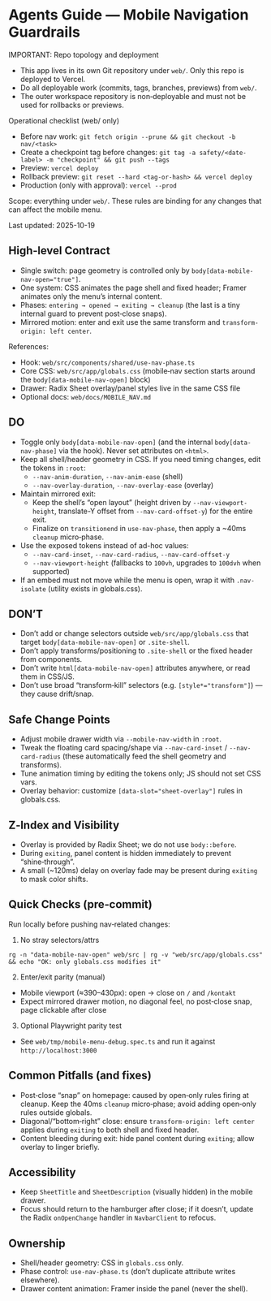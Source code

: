 # Agents Guide — Mobile Navigation Guardrails

IMPORTANT: Repo topology and deployment

- This app lives in its own Git repository under `web/`. Only this repo is deployed to Vercel.
- Do all deployable work (commits, tags, branches, previews) from `web/`.
- The outer workspace repository is non‑deployable and must not be used for rollbacks or previews.

Operational checklist (web/ only)

- Before nav work: `git fetch origin --prune && git checkout -b nav/<task>`
- Create a checkpoint tag before changes: `git tag -a safety/<date-label> -m "checkpoint" && git push --tags`
- Preview: `vercel deploy`
- Rollback preview: `git reset --hard <tag-or-hash> && vercel deploy`
- Production (only with approval): `vercel --prod`


Scope: everything under `web/`. These rules are binding for any changes that can affect the mobile menu.

Last updated: 2025-10-19

## High‑level Contract

- Single switch: page geometry is controlled only by `body[data-mobile-nav-open="true"]`.
- One system: CSS animates the page shell and fixed header; Framer animates only the menu’s internal content.
- Phases: `entering → opened → exiting → cleanup` (the last is a tiny internal guard to prevent post‑close snaps).
- Mirrored motion: enter and exit use the same transform and `transform-origin: left center`.

References:
- Hook: `web/src/components/shared/use-nav-phase.ts`
- Core CSS: `web/src/app/globals.css` (mobile‑nav section starts around the `body[data-mobile-nav-open]` block)
- Drawer: Radix Sheet overlay/panel styles live in the same CSS file
- Optional docs: `web/docs/MOBILE_NAV.md`

## DO

- Toggle only `body[data-mobile-nav-open]` (and the internal `body[data-nav-phase]` via the hook). Never set attributes on `<html>`.
- Keep all shell/header geometry in CSS. If you need timing changes, edit the tokens in `:root`:
  - `--nav-anim-duration`, `--nav-anim-ease` (shell)
  - `--nav-overlay-duration`, `--nav-overlay-ease` (overlay)
- Maintain mirrored exit:
  - Keep the shell’s “open layout” (height driven by `--nav-viewport-height`, translate-Y offset from `--nav-card-offset-y`) for the entire exit.
  - Finalize on `transitionend` in `use-nav-phase`, then apply a ~40ms `cleanup` micro‑phase.
- Use the exposed tokens instead of ad-hoc values:
  - `--nav-card-inset`, `--nav-card-radius`, `--nav-card-offset-y`
  - `--nav-viewport-height` (fallbacks to `100vh`, upgrades to `100dvh` when supported)
- If an embed must not move while the menu is open, wrap it with `.nav-isolate` (utility exists in globals.css).

## DON’T

- Don’t add or change selectors outside `web/src/app/globals.css` that target `body[data-mobile-nav-open]` or `.site-shell`.
- Don’t apply transforms/positioning to `.site-shell` or the fixed header from components.
- Don’t write `html[data-mobile-nav-open]` attributes anywhere, or read them in CSS/JS.
- Don’t use broad “transform‑kill” selectors (e.g. `[style*="transform"]`) — they cause drift/snap.

## Safe Change Points

- Adjust mobile drawer width via `--mobile-nav-width` in `:root`.
- Tweak the floating card spacing/shape via `--nav-card-inset` / `--nav-card-radius` (these automatically feed the shell geometry and transforms).
- Tune animation timing by editing the tokens only; JS should not set CSS vars.
- Overlay behavior: customize `[data-slot="sheet-overlay"]` rules in globals.css.

## Z‑Index and Visibility

- Overlay is provided by Radix Sheet; we do not use `body::before`.
- During `exiting`, panel content is hidden immediately to prevent “shine‑through”.
- A small (~120ms) delay on overlay fade may be present during `exiting` to mask color shifts.

## Quick Checks (pre‑commit)

Run locally before pushing nav‑related changes:

1) No stray selectors/attrs
```
rg -n "data-mobile-nav-open" web/src | rg -v "web/src/app/globals.css" && echo "OK: only globals.css modifies it"
```

2) Enter/exit parity (manual)
- Mobile viewport (≈390–430px): open → close on `/` and `/kontakt`
- Expect mirrored drawer motion, no diagonal feel, no post‑close snap, page clickable after close

3) Optional Playwright parity test
- See `web/tmp/mobile-menu-debug.spec.ts` and run it against `http://localhost:3000`

## Common Pitfalls (and fixes)

- Post‑close “snap” on homepage: caused by open‑only rules firing at cleanup. Keep the 40ms `cleanup` micro‑phase; avoid adding open‑only rules outside globals.
- Diagonal/“bottom‑right” close: ensure `transform-origin: left center` applies during `exiting` to both shell and fixed header.
- Content bleeding during exit: hide panel content during `exiting`; allow overlay to linger briefly.

## Accessibility

- Keep `SheetTitle` and `SheetDescription` (visually hidden) in the mobile drawer.
- Focus should return to the hamburger after close; if it doesn’t, update the Radix `onOpenChange` handler in `NavbarClient` to refocus.

## Ownership

- Shell/header geometry: CSS in `globals.css` only.
- Phase control: `use-nav-phase.ts` (don’t duplicate attribute writes elsewhere).
- Drawer content animation: Framer inside the panel (never the shell).
